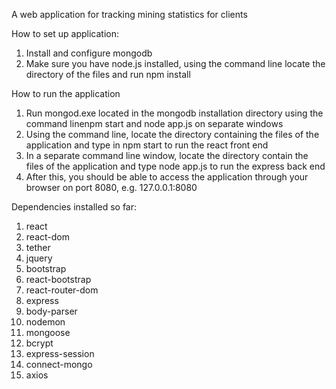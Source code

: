 A web application for tracking mining statistics for clients

How to set up application:
1. Install and configure mongodb
2. Make sure you have node.js installed, using the command line locate the directory of the files and run npm install

How to run the application
1. Run mongod.exe located in the mongodb installation directory using the command linenpm start and node app.js on separate windows
2. Using the command line, locate the directory containing the files of the application and type in npm start to run the react front end
3. In a separate command line window, locate the directory contain the files of the application and type node app.js to run the express back end 
4. After this, you should be able to access the application through your browser on port 8080, e.g. 127.0.0.1:8080

Dependencies installed so far:
1. react
2. react-dom
3. tether
4. jquery
5. bootstrap
6. react-bootstrap
7. react-router-dom
8. express
9. body-parser
10. nodemon
11. mongoose
12. bcrypt
13. express-session
14. connect-mongo
15. axios